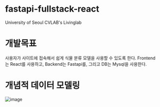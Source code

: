 # fastapi-fullstack-react
University of Seoul CVLAB's Livinglab

# 개발목표
사용자가 사이트에 접속해서 쉽게 식물 분류 모델을 사용할 수 있도록 한다.
Frontend는 React를 사용하고, Backend는 Fastapi를, 그리고 DB는 Mysql을 사용한다.

# 개념적 데이터 모델링
![image](https://user-images.githubusercontent.com/53365713/216512573-5bb33491-a368-4c2d-97a2-b253756b0960.png)

